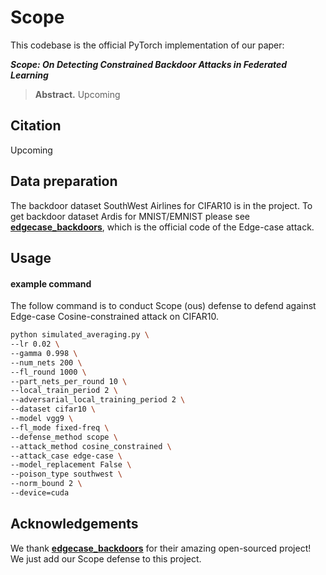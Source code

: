 # Scope
This codebase is the official PyTorch implementation of our paper:

***Scope: On Detecting Constrained Backdoor Attacks in Federated Learning***

>**Abstract.** Upcoming

## Citation
Upcoming

## Data preparation

The backdoor dataset SouthWest Airlines for CIFAR10 is in the project. To get backdoor dataset Ardis for MNIST/EMNIST please see **[edgecase_backdoors](https://github.com/SanaAwan5/edgecase_backdoors)**, which is the official code of the Edge-case attack. 

## Usage

#### example command

The follow command is to conduct Scope (ous) defense to defend against Edge-case Cosine-constrained attack on CIFAR10.
```bash
python simulated_averaging.py \
--lr 0.02 \
--gamma 0.998 \
--num_nets 200 \
--fl_round 1000 \
--part_nets_per_round 10 \
--local_train_period 2 \
--adversarial_local_training_period 2 \
--dataset cifar10 \
--model vgg9 \
--fl_mode fixed-freq \
--defense_method scope \
--attack_method cosine_constrained \
--attack_case edge-case \
--model_replacement False \
--poison_type southwest \
--norm_bound 2 \
--device=cuda
```


## Acknowledgements

We thank **[edgecase_backdoors](https://github.com/SanaAwan5/edgecase_backdoors)** for their amazing open-sourced project! We just add our Scope defense to this project.

